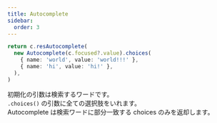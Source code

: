```yaml
---
title: Autocomplete
sidebar:
  order: 3
---
```


```ts /(?<!res)Autocomplete/
return c.resAutocomplete(
  new Autocomplete(c.focused?.value).choices(
    { name: 'world', value: 'world!!!' },
    { name: 'hi', value: 'hi!' },
  ),
)
```

初期化の引数は検索するワードです。  
`.choices()` の引数に全ての選択肢をいれます。  
Autocomplete は検索ワードに部分一致する choices のみを返却します。
